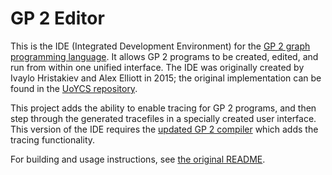 # GP 2 Editor

This is the IDE (Integrated Development Environment) for the [GP 2 graph programming language](https://github.com/UoYCS-plasma/GP2). It allows GP 2 programs to be created, edited, and run from within one unified interface. The IDE was originally created by Ivaylo Hristakiev and Alex Elliott in 2015; the original implementation can be found in the [UoYCS repository](https://github.com/UoYCS-plasma/GP2-editor).

This project adds the ability to enable tracing for GP 2 programs, and then step through the generated tracefiles in a specially created user interface. This version of the IDE requires the [updated GP 2 compiler](https://github.com/jobbogamer/GP2) which adds the tracing functionality.

For building and usage instructions, see [the original README](https://github.com/UoYCS-plasma/GP2-editor/blob/master/README.md).
